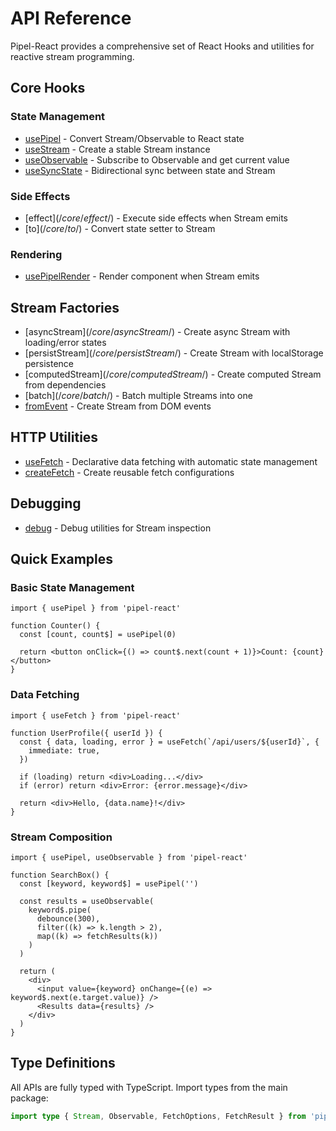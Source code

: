 # API Reference

Pipel-React provides a comprehensive set of React Hooks and utilities for reactive stream programming.

## Core Hooks

### State Management

- [usePipel](/core/usePipel/) - Convert Stream/Observable to React state
- [useStream](/core/useStream/) - Create a stable Stream instance
- [useObservable](/core/useObservable/) - Subscribe to Observable and get current value
- [useSyncState](/core/useSyncState/) - Bidirectional sync between state and Stream

### Side Effects

- [effect$](/core/effect$/) - Execute side effects when Stream emits
- [to$](/core/to$/) - Convert state setter to Stream

### Rendering

- [usePipelRender](/core/usePipelRender/) - Render component when Stream emits

## Stream Factories

- [asyncStream$](/core/asyncStream$/) - Create async Stream with loading/error states
- [persistStream$](/core/persistStream$/) - Create Stream with localStorage persistence
- [computedStream$](/core/computedStream$/) - Create computed Stream from dependencies
- [batch$](/core/batch$/) - Batch multiple Streams into one
- [fromEvent](/core/fromEvent/) - Create Stream from DOM events

## HTTP Utilities

- [useFetch](/core/useFetch/) - Declarative data fetching with automatic state management
- [createFetch](/core/createFetch/) - Create reusable fetch configurations

## Debugging

- [debug](/core/debug/) - Debug utilities for Stream inspection

## Quick Examples

### Basic State Management

```tsx
import { usePipel } from 'pipel-react'

function Counter() {
  const [count, count$] = usePipel(0)

  return <button onClick={() => count$.next(count + 1)}>Count: {count}</button>
}
```

### Data Fetching

```tsx
import { useFetch } from 'pipel-react'

function UserProfile({ userId }) {
  const { data, loading, error } = useFetch(`/api/users/${userId}`, {
    immediate: true,
  })

  if (loading) return <div>Loading...</div>
  if (error) return <div>Error: {error.message}</div>

  return <div>Hello, {data.name}!</div>
}
```

### Stream Composition

```tsx
import { usePipel, useObservable } from 'pipel-react'

function SearchBox() {
  const [keyword, keyword$] = usePipel('')

  const results = useObservable(
    keyword$.pipe(
      debounce(300),
      filter((k) => k.length > 2),
      map((k) => fetchResults(k))
    )
  )

  return (
    <div>
      <input value={keyword} onChange={(e) => keyword$.next(e.target.value)} />
      <Results data={results} />
    </div>
  )
}
```

## Type Definitions

All APIs are fully typed with TypeScript. Import types from the main package:

```typescript
import type { Stream, Observable, FetchOptions, FetchResult } from 'pipel-react'
```
